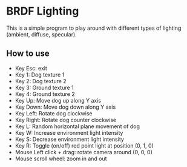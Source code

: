 # BRDF Lighting

This is a simple program to play around with different types of lighting (ambient, diffuse, specular).

## How to use

- Key Esc: exit
- Key 1: Dog texture 1
- Key 2: Dog texture 2
- Key 3: Ground texture 1
- Key 4: Ground texture 2
- Key Up: Move dog up along Y axis
- Key Down: Move dog down along Y axis
- Key Left: Rotate dog clockwise
- Key Right: Rotate dog counter clockwise
- Key L: Random horizontal plane movement of dog
- Key W: Increase environment light intensity
- Key S: Decrease environment light intensity
- Key R: Toggle (on/off) red point light at position (0, 1, 0)
- Mouse Left click + drag: rotate camera around (0, 0, 0)
- Mouse scroll wheel: zoom in and out
